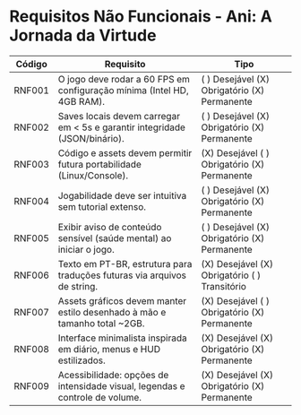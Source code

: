 # Requisitos Não Funcionais - Ani: A Jornada da Virtude

| Código  | Requisito                                                                 | Tipo                                   |
|---------|---------------------------------------------------------------------------|----------------------------------------|
| RNF001  | O jogo deve rodar a 60 FPS em configuração mínima (Intel HD, 4GB RAM).    | ( ) Desejável (X) Obrigatório (X) Permanente |
| RNF002  | Saves locais devem carregar em < 5s e garantir integridade (JSON/binário). | ( ) Desejável (X) Obrigatório (X) Permanente |
| RNF003  | Código e assets devem permitir futura portabilidade (Linux/Console).      | (X) Desejável ( ) Obrigatório (X) Permanente |
| RNF004  | Jogabilidade deve ser intuitiva sem tutorial extenso.                     | ( ) Desejável (X) Obrigatório (X) Permanente |
| RNF005  | Exibir aviso de conteúdo sensível (saúde mental) ao iniciar o jogo.       | ( ) Desejável (X) Obrigatório (X) Permanente |
| RNF006  | Texto em PT-BR, estrutura para traduções futuras via arquivos de string.  | (X) Desejável (X) Obrigatório ( ) Transitório |
| RNF007  | Assets gráficos devem manter estilo desenhado à mão e tamanho total ~2GB. | (X) Desejável ( ) Obrigatório (X) Permanente |
| RNF008  | Interface minimalista inspirada em diário, menus e HUD estilizados.       | (X) Desejável (X) Obrigatório (X) Permanente |
| RNF009  | Acessibilidade: opções de intensidade visual, legendas e controle de volume. | (X) Desejável (X) Obrigatório (X) Permanente |

